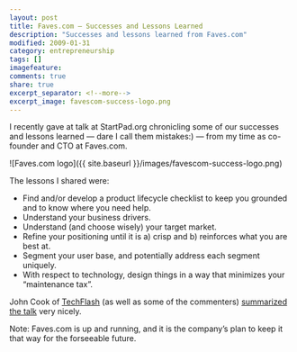 ```yaml
---
layout: post
title: Faves.com – Successes and Lessons Learned
description: "Successes and lessons learned from Faves.com"
modified: 2009-01-31
category: entrepreneurship
tags: []
imagefeature:
comments: true
share: true
excerpt_separator: <!--more-->
excerpt_image: favescom-success-logo.png
---
```

I recently gave at talk at StartPad.org chronicling some of our successes and lessons learned — dare I call them mistakes:) — from my time as co-founder and CTO at Faves.com.  

<!--more-->

![Faves.com logo]({{ site.baseurl }}/images/favescom-success-logo.png)

The lessons I shared were:

- Find and/or develop a product lifecycle checklist to keep you grounded and to know where you need help.
- Understand your business drivers.
- Understand (and choose wisely) your target market.
- Refine your positioning until it is a) crisp and b) reinforces what you are best at.
- Segment your user base, and potentially address each segment uniquely.
- With respect to technology, design things in a way that minimizes your “maintenance tax”.

John Cook of [TechFlash](http://techflash.com) (as well as some of the commenters) [summarized the talk](http://www.bizjournals.com/seattle/blog/techflash/2009/01/Lessons_in_startup_failure38514389.html) very nicely.

Note: Faves.com is up and running, and it is the company’s plan to keep it that way for the forseeable future.